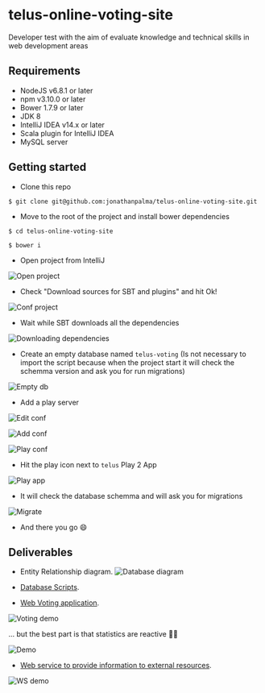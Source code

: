 # telus-online-voting-site

Developer test with the aim of evaluate knowledge and technical skills in web development areas


## Requirements

- NodeJS v6.8.1 or later
- npm v3.10.0 or later
- Bower 1.7.9 or later
- JDK 8
- IntelliJ IDEA v14.x or later
- Scala plugin for IntelliJ IDEA
- MySQL server

## Getting started

- Clone this repo

`$ git clone git@github.com:jonathanpalma/telus-online-voting-site.git`


- Move to the root of the project and install bower dependencies

`$ cd telus-online-voting-site`

`$ bower i`


- Open project from IntelliJ 

![Open project](https://github.com/jonathanpalma/telus-online-voting-site/blob/master/README/open-project.png)


- Check "Download sources for SBT and plugins" and hit Ok!

![Conf project](https://github.com/jonathanpalma/telus-online-voting-site/blob/master/README/conf-project.png)


- Wait while SBT downloads all the dependencies

![Downloading dependencies](https://github.com/jonathanpalma/telus-online-voting-site/blob/master/README/download-dependencies.png)


- Create an empty database named `telus-voting` (Is not necessary to import the script because when the project start it will check the schemma version and ask you for run migrations)

![Empty db](https://github.com/jonathanpalma/telus-online-voting-site/blob/master/README/empty-db.png)


- Add a play server

![Edit conf](https://github.com/jonathanpalma/telus-online-voting-site/blob/master/README/edit-conf.png)

![Add conf](https://github.com/jonathanpalma/telus-online-voting-site/blob/master/README/add-conf.png)

![Play conf](https://github.com/jonathanpalma/telus-online-voting-site/blob/master/README/play-conf.png)


- Hit the play icon next to `telus` Play 2 App

![Play app](https://github.com/jonathanpalma/telus-online-voting-site/blob/master/README/play-start.png)


- It will check the database schemma and will ask you for migrations

![Migrate](https://github.com/jonathanpalma/telus-online-voting-site/blob/master/README/db-migrate.png)


- And there you go :smile:

## Deliverables

- Entity Relationship diagram.
![Database diagram](https://github.com/jonathanpalma/telus-online-voting-site/blob/master/README/db-diagram.png)

- [Database Scripts](https://github.com/jonathanpalma/telus-online-voting-site/tree/master/project/conf/db/migration/default).


- [Web Voting application](https://github.com/jonathanpalma/telus-online-voting-site/tree/master/project).

![Voting demo](https://github.com/jonathanpalma/telus-online-voting-site/blob/master/README/voting-demo.png)


... but the best part is that statistics are reactive :raised_hands::fire:

![Demo](https://github.com/jonathanpalma/telus-online-voting-site/blob/master/README/demo.gif)

- [Web service to provide information to external resources](https://github.com/jonathanpalma/telus-online-voting-site/blob/master/project/app/controllers/web/Api.java).

![WS demo](https://github.com/jonathanpalma/telus-online-voting-site/blob/master/README/ws-demo.png)
